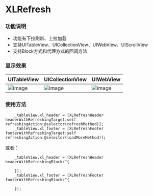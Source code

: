 # XLRefresh

### 功能说明
* 功能有下拉刷新、上拉加载
* 支持UITableView、UICollectionView、UIWebView、UIScrollView
* 支持Block方式和代理方式的回调方法

### 显示效果

| UITableView | UICollectionView | UIWebView |
| ---- | ---- | ---- |
|![image](https://github.com/mengxianliang/XLChannelControl/blob/master/GIF/1.gif)| ![image](https://github.com/mengxianliang/XLChannelControl/blob/master/GIF/2.gif)| ![image](https://github.com/mengxianliang/XLChannelControl/blob/master/GIF/3.gif)|

### 使用方法

```objc
    _tableView.xl_header = [XLRefreshHeader headerWithRefreshingTarget:self refreshingAction:@selector(refreshMethod)];
    _tableView.xl_footer = [XLRefreshFooter footerWithRefreshingTarget:self refreshingAction:@selector(loadMoreMethod)];
```
或者：
```objc
    _tableView.xl_header = [XLRefreshHeader headerWithRefreshingBlock:^{
        
    }];
    _tableView.xl_footer = [XLRefreshFooter footerWithRefreshingBlock:^{
        
    }];

```
